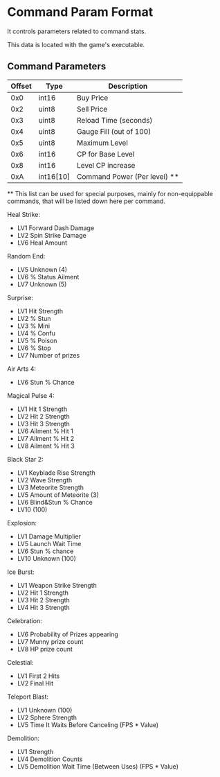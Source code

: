 # Command Param Format

It controls parameters related to command stats.

This data is located with the game's executable.

## Command Parameters

| Offset | Type  | Description
|--------|-------|------------
| 0x0     | int16  | Buy Price
| 0x2     | uint8  | Sell Price
| 0x3     | uint8  | Reload Time (seconds)
| 0x4     | uint8  | Gauge Fill (out of 100)
| 0x5     | uint8  | Maximum Level
| 0x6     | int16  | CP for Base Level
| 0x8     | int16  | Level CP increase
| 0xA     | int16[10]  | Command Power (Per level) **

** This list can be used for special purposes, mainly for non-equippable commands, that will be listed down here per command.

Heal Strike:
- LV1 Forward Dash Damage
- LV2 Spin Strike Damage
- LV6 Heal Amount

Random End:
- LV5 Unknown (4)
- LV6 % Status Ailment
- LV7 Unknown (5)

Surprise:
- LV1 Hit Strength
- LV2 % Stun
- LV3 % Mini
- LV4 % Confu
- LV5 % Poison
- LV6 % Stop
- LV7 Number of prizes

Air Arts 4:
- LV6 Stun % Chance

Magical Pulse 4:
- LV1 Hit 1 Strength
- LV2 Hit 2 Strength
- LV3 Hit 3 Strength
- LV6 Ailment % Hit 1
- LV7 Ailment % Hit 2
- LV8 Ailment % Hit 3

Black Star 2:
- LV1 Keyblade Rise Strength
- LV2 Wave Strength
- LV3 Meteorite Strength
- LV5 Amount of Meteorite (3)
- LV6 Blind&Stun % Chance
- LV10 (100)

Explosion:
- LV1 Damage Multiplier
- LV5 Launch Wait Time
- LV6 Stun % chance
- LV10 Unknown (100)

Ice Burst:
- LV1 Weapon Strike Strength
- LV2 Hit 1 Strength
- LV3 Hit 2 Strength
- LV4 Hit 3 Strength

Celebration:
- LV6 Probability of Prizes appearing
- LV7 Munny prize count
- LV8 HP prize count

Celestial:
- LV1 First 2 Hits
- LV2 Final Hit

Teleport Blast:
- LV1 Unknown (100)
- LV2 Sphere Strength
- LV5 Time It Waits Before Canceling (FPS * Value)

Demolition:
- LV1 Strength
- LV4 Demolition Counts
- LV5 Demolition Wait Time (Between Uses) (FPS * Value)